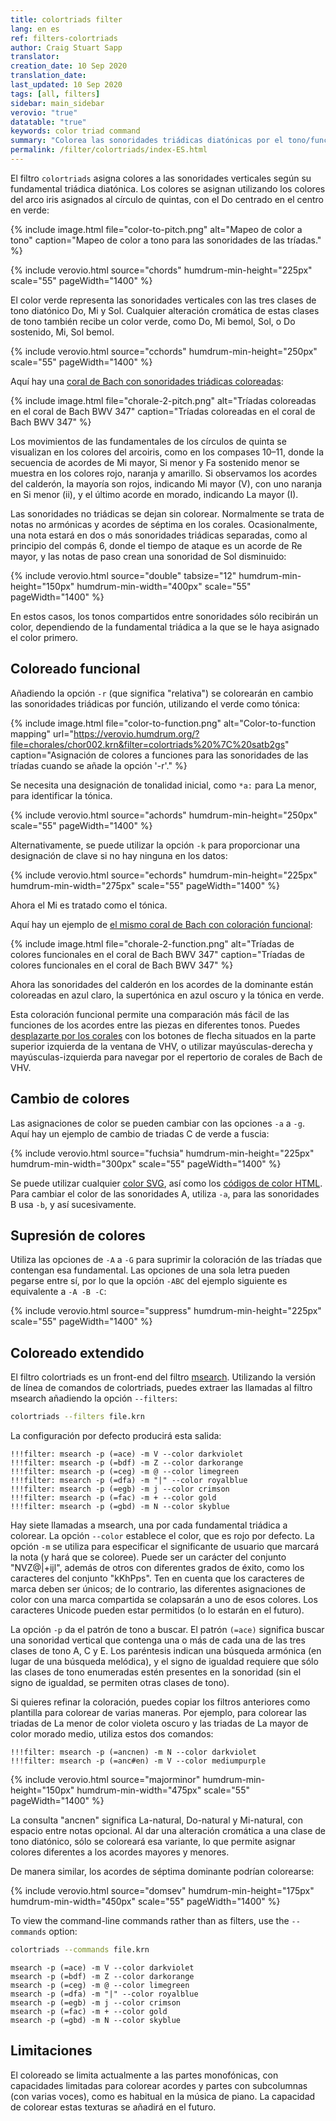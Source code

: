```yaml
---
title: colortriads filter
lang: en es
ref: filters-colortriads
author: Craig Stuart Sapp
translator:
creation_date: 10 Sep 2020
translation_date:
last_updated: 10 Sep 2020
tags: [all, filters]
sidebar: main_sidebar
verovio: "true"
datatable: "true"
keywords: color triad command
summary: "Colorea las sonoridades triádicas diatónicas por el tono/función de la fundamental."
permalink: /filter/colortriads/index-ES.html
---
```

El filtro `colortriads` asigna colores a las sonoridades verticales según su fundamental triádica diatónica.  Los colores se asignan utilizando los colores del arco iris asignados al círculo de quintas, con el Do centrado en el centro en verde:

{% include image.html
	file="color-to-pitch.png"
	alt="Mapeo de color a tono"
	caption="Mapeo de color a tono para las sonoridades de las tríadas."
%}



{% include verovio.html
	source="chords"
	humdrum-min-height="225px"
	scale="55"
	pageWidth="1400"
%}
<script type="application/x-humdrum" id="chords">
**kern
4e 4g 4b
4b 4dd 4ff
4f 4a 4cc
4cc 4ee 4gg
4g 4b 4dd
4d 4f 4a
4a 4cc 4ee
=
*-
!!!filter: colortriads
</script>

El color verde representa las sonoridades verticales con las tres clases de tono diatónico Do, Mi y Sol. Cualquier alteración cromática de estas clases de tono también recibe un color verde, como Do, Mi bemol, Sol, o Do sostenido, Mi, Sol bemol.

{% include verovio.html
	source="cchords"
	humdrum-min-height="250px"
	scale="55"
	pageWidth="1400"
%}
<script type="application/x-humdrum" id="cchords">
**kern
4c 4e 4g
4cc 4e 4g
4cc 4g 4ee
4c 4g 4ee
4c 4e- 4g
4c# 4e- 4g#
4c# 4en 4g#
4c## 4e-- 4g# 4ee 4gg-
=
*-
!!!filter: colortriads
</script>

Aquí hay una [coral de Bach con sonoridades triádicas coloreadas](https://verovio.humdrum.org/?k=ey&file=chorales/chor001.krn&filter=colortriads%20%7C%20satb2gs):



{% include image.html
	file="chorale-2-pitch.png"
	alt="Tríadas coloreadas en el coral de Bach BWV 347"
	caption="Tríadas coloreadas en el coral de Bach BWV 347"
%}

Los movimientos de las fundamentales de los círculos de quinta se visualizan en los colores del arcoiris, como en los compases 10&ndash;11, donde la secuencia de acordes de Mi mayor, Si menor y Fa sostenido menor se muestra en los colores rojo, naranja y amarillo.  Si observamos los acordes del calderón, la mayoría son rojos, indicando Mi mayor (V), con uno naranja en Si menor (ii), y el último acorde en morado, indicando La mayor (I).

Las sonoridades no triádicas se dejan sin colorear.  Normalmente se trata de notas no armónicas y acordes de séptima en los corales.  Ocasionalmente, una nota estará en dos o más sonoridades triádicas separadas, como al principio del compás 6, donde el tiempo de ataque es un acorde de Re mayor, y las notas de paso crean una sonoridad de Sol disminuido:


{% include verovio.html
	source="double"
	tabsize="12"
	humdrum-min-height="150px"
	humdrum-min-width="400px"
	scale="55"
	pageWidth="1400"
%}
<script type="application/x-humdrum" id="double">
**kern	**kern	**kern	**kern
*k[f#c#g#]	*k[f#c#g#]	*k[f#c#g#]	*k[f#c#g#]
4D	4d	8f#L	8aL
.	.	8g#J	8bJ
*-	*-	*-	*-
!!!filter: colortriads | satb2gs
</script>
En estos casos, los tonos compartidos entre sonoridades sólo recibirán un color, dependiendo de la fundamental triádica a la que se le haya asignado el color primero.

## Coloreado funcional ##
Añadiendo la opción `-r` (que significa "relativa") se colorearán en cambio las sonoridades triádicas por función, utilizando el verde como tónica:

{% include image.html
	file="color-to-function.png"
	alt="Color-to-function mapping"
	url="https://verovio.humdrum.org/?file=chorales/chor002.krn&filter=colortriads%20%7C%20satb2gs"
	caption="Asignación de colores a funciones para las sonoridades de las tríadas cuando se añade la opción '-r'."
%}

Se necesita una designación de tonalidad inicial, como `*a:` para La menor, para identificar la tónica.  

{% include verovio.html
	source="achords"
	humdrum-min-height="250px"
	scale="55"
	pageWidth="1400"
%}
<script type="application/x-humdrum" id="achords">
**kern
*a:
4e 4g 4b
4b 4dd 4ff
4f 4a 4cc
4cc 4ee 4gg
4g 4b 4dd
4d 4f 4a
4a 4cc 4ee
=
*-
!!!filter: colortriads -r
</script>

Alternativamente, se puede utilizar la opción `-k` para proporcionar una designación de clave si no hay ninguna en los datos:

{% include verovio.html
	source="echords"
	humdrum-min-height="225px"
	humdrum-min-width="275px"
	scale="55"
	pageWidth="1400"
%}
<script type="application/x-humdrum" id="echords">
**kern
4e 4g 4b
4b 4dd 4ff
4f 4a 4cc
4cc 4ee 4gg
4g 4b 4dd
4d 4f 4a
4a 4cc 4ee
=
*-
!!!filter: colortriads -r -k e
</script>

Ahora el Mi es tratado como el tónica.

Aquí hay un ejemplo de [el mismo coral de Bach con coloración funcional](https://verovio.humdrum.org/?file=chorales/chor002.krn&filter=colortriads%20-r%20%7C%20satb2gs):

{% include image.html
	file="chorale-2-function.png"
	alt="Tríadas de colores funcionales en el coral de Bach BWV 347"
	caption="Tríadas de colores funcionales en el coral de Bach BWV 347"
%}

Ahora las sonoridades del calderón en los acordes de la dominante están coloreadas en azul claro, la supertónica en azul oscuro y la tónica en verde.

Esta coloración funcional permite una comparación más fácil de las funciones de los acordes entre las piezas en diferentes tonos.  Puedes [desplazarte por los corales](https://verovio.humdrum.org/?k=ey&file=chorales/chor001.krn&filter=colortriads%20-r%20%7C%20satb2gs) con los botones de flecha situados en la parte superior izquierda de la ventana de VHV, o utilizar <span class="keypress">mayúsculas-derecha</span> y <span class="keypress">mayúsculas-izquierda</span> para navegar por el repertorio de corales de Bach de VHV.

## Cambio de colores ##
Las asignaciones de color se pueden cambiar con las opciones `-a` a `-g`.  Aquí hay un ejemplo de cambio de triadas C de verde a fuscia:


{% include verovio.html
	source="fuchsia"
	humdrum-min-height="225px"
	humdrum-min-width="300px"
	scale="55"
	pageWidth="1400"
%}
<script type="application/x-humdrum" id="fuchsia">
**kern
4e 4g 4b
4b 4dd 4ff
4f 4a 4cc
4cc 4ee 4gg
4g 4b 4dd
4d 4f 4a
4a 4cc 4ee
=
*-
!!!filter: colortriads -c fuchsia
</script>
Se puede utilizar cualquier [color SVG](https://www.december.com/html/spec/colorsvg.html), así como los [códigos de color HTML](https://htmlcolorcodes.com).  Para cambiar el color de las sonoridades A, utiliza `-a`, para las sonoridades B usa `-b`, y así sucesivamente.

## Supresión de colores ##
Utiliza las opciones de `-A` a `-G` para suprimir la coloración de las tríadas que contengan esa fundamental.  Las opciones de una sola letra pueden pegarse entre sí, por lo que la opción `-ABC` del ejemplo siguiente es equivalente a `-A -B -C`:

{% include verovio.html
	source="suppress"
	humdrum-min-height="225px"
	scale="55"
	pageWidth="1400"
%}
<script type="application/x-humdrum" id="suppress">
**kern
4e 4g 4b
4b 4dd 4ff
4f 4a 4cc
4cc 4ee 4gg
4g 4b 4dd
4d 4f 4a
4a 4cc 4ee
=
*-
!!!filter: colortriads -ABC
</script>

## Coloreado extendido ##
El filtro colortriads es un front-end del filtro [msearch](/filters/msearch).  Utilizando la versión de línea de comandos de colortriads, puedes extraer las llamadas al filtro msearch añadiendo la opción `--filters`:

```bash
colortriads --filters file.krn
```

La configuración por defecto producirá esta salida:

```
!!!filter: msearch -p (=ace) -m V --color darkviolet
!!!filter: msearch -p (=bdf) -m Z --color darkorange
!!!filter: msearch -p (=ceg) -m @ --color limegreen
!!!filter: msearch -p (=dfa) -m "|" --color royalblue
!!!filter: msearch -p (=egb) -m j --color crimson
!!!filter: msearch -p (=fac) -m + --color gold
!!!filter: msearch -p (=gbd) -m N --color skyblue
```
Hay siete llamadas a msearch, una por cada fundamental triádica a colorear.  La opción `--color` establece el color, que es rojo por defecto. La opción `-m` se utiliza para especificar el significante de usuario que marcará la nota (y hará que se coloree).  Puede ser un carácter del conjunto "NVZ@|+ijl", además de otros con diferentes grados de éxito, como los caracteres del conjunto "kKhPps".  Ten en cuenta que los caracteres de marca deben ser únicos; de lo contrario, las diferentes asignaciones de color con una marca compartida se colapsarán a uno de esos colores.  Los caracteres Unicode pueden estar permitidos (o lo estarán en el futuro).

La opción `-p` da el patrón de tono a buscar.  El patrón `(=ace)` significa buscar una sonoridad vertical que contenga una o más de cada una de las tres clases de tono A, C y E. Los paréntesis indican una búsqueda armónica (en lugar de una búsqueda melódica), y el signo de igualdad requiere que sólo las clases de tono enumeradas estén presentes en la sonoridad (sin el signo de igualdad, se permiten otras clases de tono).

Si quieres refinar la coloración, puedes copiar los filtros anteriores como plantilla para colorear de varias maneras.  Por ejemplo, para colorear las triadas de La menor de color violeta oscuro y las triadas de La mayor de color morado medio, utiliza estos dos comandos:


```
!!!filter: msearch -p (=ancnen) -m N --color darkviolet
!!!filter: msearch -p (=anc#en) -m V --color mediumpurple
```



{% include verovio.html
	source="majorminor"
	humdrum-min-height="150px"
	humdrum-min-width="475px"
	scale="55"
	pageWidth="1400"
%}
<script type="application/x-humdrum" id="majorminor">
**kern
4a 4cc 4ee
4a 4cc# 4ee
=
*-
!!!filter: msearch -p (=ancnen) -m N --color darkviolet
!!!filter: msearch -p (=anc#en) -m V --color mediumpurple
</script>

La consulta "ancnen" significa La-natural, Do-natural y Mi-natural, con espacio entre notas opcional.  Al dar una alteración cromática a una clase de tono diatónico, sólo se coloreará esa variante, lo que permite asignar colores diferentes a los acordes mayores y menores.

De manera similar, los acordes de séptima dominante podrían colorearse:

{% include verovio.html
	source="domsev"
	humdrum-min-height="175px"
	humdrum-min-width="450px"
	scale="55"
	pageWidth="1400"
%}
<script type="application/x-humdrum" id="domsev">
**kern
4c 4e 4g
4g 4b 4dd
4g 4b 4dd 4ff
=
*-
!!!filter: colortriads
!!!filter: msearch -p (=gnbndnfn) -m l --color fuchsia
</script>

To view the command-line commands rather than as filters,
use the `--commands` option:


```bash
colortriads --commands file.krn
```

```
msearch -p (=ace) -m V --color darkviolet
msearch -p (=bdf) -m Z --color darkorange
msearch -p (=ceg) -m @ --color limegreen
msearch -p (=dfa) -m "|" --color royalblue
msearch -p (=egb) -m j --color crimson
msearch -p (=fac) -m + --color gold
msearch -p (=gbd) -m N --color skyblue
```


## Limitaciones ## 
El coloreado se limita actualmente a las partes monofónicas, con capacidades limitadas para colorear acordes y partes con subcolumnas (con varias voces), como es habitual en la música de piano.  La capacidad de colorear estas texturas se añadirá en el futuro.

